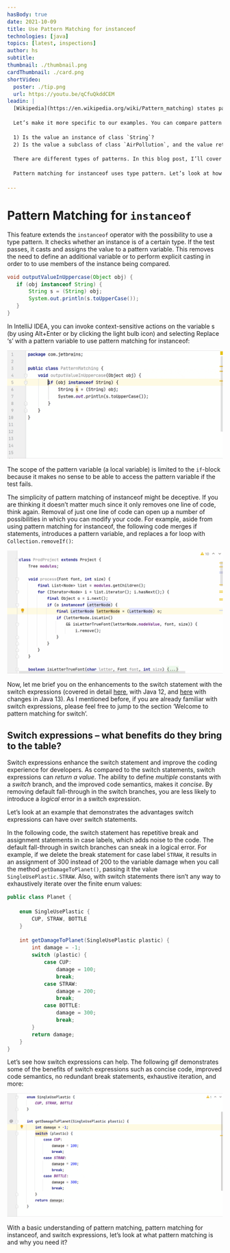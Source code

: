 ```yaml
---
hasBody: true
date: 2021-10-09
title: Use Pattern Matching for instanceof
technologies: [java]
topics: [latest, inspections]
author: hs
subtitle: 
thumbnail: ./thumbnail.png
cardThumbnail: ./card.png
shortVideo:
  poster: ./tip.png
  url: https://youtu.be/qCfuQkddCEM
leadin: |
  [Wikipedia](https://en.wikipedia.org/wiki/Pattern_matching) states pattern matching is “the act of checking a given sequence of tokens for the presence of the constituents of some pattern”.

  Let’s make it more specific to our examples. You can compare pattern matching to a test – a test that should be passed by a value (primitive or object) against a condition. For example, the following are valid pattern matching examples:

  1) Is the value an instance of class `String`?
  2) Is the value a subclass of class `AirPollution`, and the value returned by one of its methods, say, `getAQI()` is > 200?

  There are different types of patterns. In this blog post, I’ll cover type patterns, guarded patterns, and parenthesised patterns – since they are relevant to pattern matching for switch.

  Pattern matching for instanceof uses type pattern. Let’s look at how it works.

---
```


# Pattern Matching for `instanceof`
This feature extends the `instanceof` operator with the possibility to use a type pattern. It checks whether an instance is of a certain type. If the test passes, it casts and assigns the value to a pattern variable. This removes the need to define an additional variable or to perform explicit casting in order to to use members of the instance being compared.

```java
void outputValueInUppercase(Object obj) {
   if (obj instanceof String) {              
       String s = (String) obj;             
       System.out.println(s.toUpperCase()); 
   }
}
```

In IntelliJ IDEA, you can invoke context-sensitive actions on the variable s (by using Alt+Enter or by clicking the light bulb icon) and selecting Replace ‘s’ with a pattern variable to use pattern matching for instanceof:

![Animation showing replacement of switch a pattern variable](java17-1.gif)

The scope of the pattern variable (a local variable) is limited to the `if`-block because it makes no sense to be able to access the pattern variable if the test fails.

The simplicity of pattern matching of instanceof might be deceptive. If you are thinking it doesn’t matter much since it only removes one line of code, think again. Removal of just one line of code can open up a number of possibilities in which you can modify your code. For example, aside from using pattern matching for instanceof, the following code merges if statements, introduces a pattern variable, and replaces a for loop with `Collection.removeIf()`:

![Animation showing replacing with Collection.removalIf ](java17-2.gif)

Now, let me brief you on the enhancements to the switch statement with the switch expressions (covered in detail [here](https://blog.jetbrains.com/idea/2019/02/java-12-and-intellij-idea), with Java 12, and [here](https://blog.jetbrains.com/idea/2019/11/java-13-and-intellij-idea/) with changes in Java 13). As I mentioned before, if you are already familiar with switch expressions, please feel free to jump to the section ‘Welcome to pattern matching for switch’.

## Switch expressions – what benefits do they bring to the table?
Switch expressions enhance the switch statement and improve the coding experience for developers. As compared to the switch statements, switch expressions can *return a value*. The ability to define *multiple* constants with a *switch* branch, and the improved code semantics, makes it *concise*. By removing default fall-through in the switch branches, you are less likely to introduce a *logical* error in a switch expression.

Let’s look at an example that demonstrates the advantages switch expressions can have over switch statements.

In the following code, the switch statement has repetitive break and assignment statements in case labels, which adds noise to the code. The default fall-through in switch branches can sneak in a logical error. For example, if we delete the break statement for case label `STRAW`, it results in an assignment of 300 instead of 200 to the variable damage when you call the method  `getDamageToPlanet()`, passing it the value `SingleUsePlastic.STRAW`. Also, with switch statements there isn’t any way to exhaustively iterate over the finite enum values:

```java
public class Planet {

    enum SingleUsePlastic {
        CUP, STRAW, BOTTLE
    }

    int getDamageToPlanet(SingleUsePlastic plastic) {
        int damage = -1;
        switch (plastic) {
            case CUP:
                damage = 100;
                break;
            case STRAW:
                damage = 200;
                break;
            case BOTTLE:
                damage = 300;
                break;
        }
        return damage;
    }
}
```

Let’s see how switch expressions can help. The following gif demonstrates some of the benefits of switch expressions such as concise code, improved code semantics, no redundant break statements, exhaustive iteration, and more:

![Animation showing how switch statements change the code](java17-3.gif)

With a basic understanding of pattern matching, pattern matching for instanceof, and switch expressions, let’s look at what pattern matching is and why you need it?